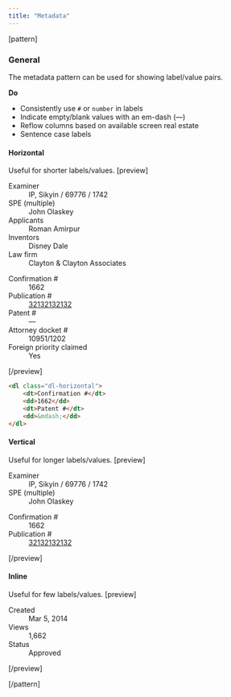 ```yaml
---
title: "Metadata"
---
```


[pattern]
### General
The metadata pattern can be used for showing label/value pairs.

__Do__
- Consistently use `#` or `number` in labels
- Indicate empty/blank values with an em-dash (&mdash;)
- Reflow columns based on available screen real estate
- Sentence case labels


#### Horizontal
Useful for shorter labels/values.
[preview]
<div class="row">
    <div class="col-md-6">
        <dl class="dl-horizontal">
            <dt>Examiner</dt>
            <dd>IP, Sikyin / 69776 / 1742</dd>
            <dt>SPE (multiple)</dt>
            <dd>John Olaskey</dd>
            <dt>Applicants</dt>
            <dd>Roman Amirpur</dd>
            <dt>Inventors</dt>
            <dd>Disney Dale</dd>
            <dt>Law firm</dt>
            <dd>Clayton & Clayton Associates</dd>
        </dl>
    </div>
    <div class="col-md-6">
        <dl class="dl-horizontal">
            <dt>Confirmation #</dt>
            <dd>1662</dd>
            <dt>Publication #</dt>
            <dd><a href="">32132132132 <i class="fa fa-external-link-square fa-1x"></i></a></dd>
            <dt>Patent #</dt>
            <dd>&mdash;</dd>
            <dt>Attorney docket #</dt>
            <dd>10951/1202</dd>
            <dt>Foreign priority claimed</dt>
            <dd>Yes</dd>
        </dl>
    </div>
</div>
[/preview]

```html
<dl class="dl-horizontal">
    <dt>Confirmation #</dt>
    <dd>1662</dd>
    <dt>Patent #</dt>
    <dd>&mdash;</dd>
</dl>
```

#### Vertical
Useful for longer labels/values.
[preview]
<div class="row">
    <div class="col-sm-6">
        <dl>
            <dt>Examiner</dt>
            <dd>IP, Sikyin / 69776 / 1742</dd>
            <dt>SPE (multiple)</dt>
            <dd>John Olaskey</dd>
        </dl>
    </div>
    <div class="col-sm-6">
        <dl>
            <dt>Confirmation #</dt>
            <dd>1662</dd>
            <dt>Publication #</dt>
            <dd><a href="">32132132132 <i class="fa fa-external-link-square fa-1x"></i></a></dd>
        </dl>
    </div>
</div>
[/preview]

#### Inline
Useful for few labels/values.
[preview]
<div class="row">
    <div class="col-sm-12">
        <dl class="dl-inline">
            <dt>Created</dt>
            <dd>Mar 5, 2014</dd>
            <dt>Views</dt>
            <dd>1,662</dd>
            <dt>Status</dt>
            <dd>Approved</dd>
        </dl>
    </div>
</div>
[/preview]

[/pattern]

